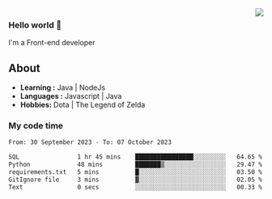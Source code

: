 <img align='right' src="https://github-readme-stats.vercel.app/api?username=jumodada&show_icons=true&theme=vue">

### Hello world 👋

I'm a Front-end developer 
    
## About
-  **Learning :** Java | NodeJs
-  **Languages :** Javascript | Java
-  **Hobbies:** Dota | The Legend of Zelda

### My code time

<!--START_SECTION:waka-->

```txt
From: 30 September 2023 - To: 07 October 2023

SQL                1 hr 45 mins    ████████████████░░░░░░░░░   64.65 %
Python             48 mins         ███████▒░░░░░░░░░░░░░░░░░   29.47 %
requirements.txt   5 mins          █░░░░░░░░░░░░░░░░░░░░░░░░   03.50 %
GitIgnore file     3 mins          ▓░░░░░░░░░░░░░░░░░░░░░░░░   02.05 %
Text               0 secs          ░░░░░░░░░░░░░░░░░░░░░░░░░   00.33 %
```

<!--END_SECTION:waka-->
